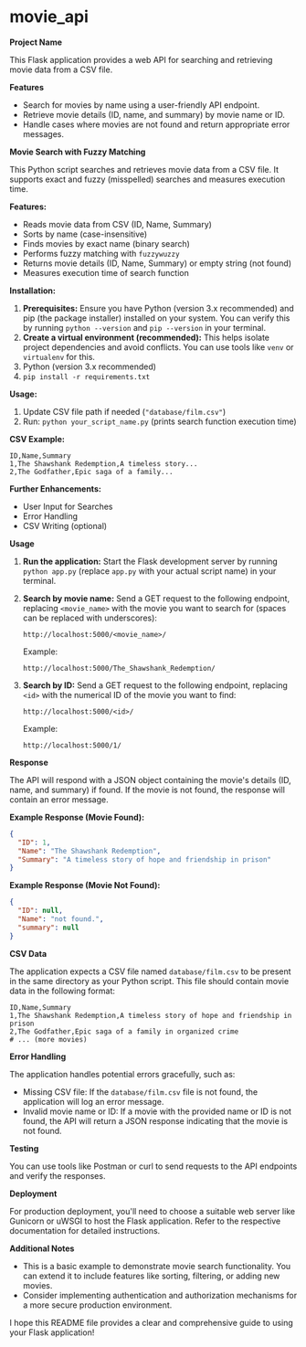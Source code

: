 # movie_api


**Project Name**

This Flask application provides a web API for searching and retrieving movie data from a CSV file.

**Features**

* Search for movies by name using a user-friendly API endpoint.
* Retrieve movie details (ID, name, and summary) by movie name or ID.
* Handle cases where movies are not found and return appropriate error messages.


**Movie Search with Fuzzy Matching**

This Python script searches and retrieves movie data from a CSV file. It supports exact and fuzzy (misspelled) searches and measures execution time.

**Features:**

* Reads movie data from CSV (ID, Name, Summary)
* Sorts by name (case-insensitive)
* Finds movies by exact name (binary search)
* Performs fuzzy matching with `fuzzywuzzy`
* Returns movie details (ID, Name, Summary) or empty string (not found)
* Measures execution time of search function

**Installation:**

1. **Prerequisites:** Ensure you have Python (version 3.x recommended) and pip (the package installer) installed on your system. You can verify this by running `python --version` and `pip --version` in your terminal.
2. **Create a virtual environment (recommended):** This helps isolate project dependencies and avoid conflicts. You can use tools like `venv` or `virtualenv` for this.
3. Python (version 3.x recommended)
4. `pip install -r requirements.txt`

**Usage:**

1. Update CSV file path if needed (`"database/film.csv"`)
2. Run: `python your_script_name.py` (prints search function execution time)

**CSV Example:**

```csv
ID,Name,Summary
1,The Shawshank Redemption,A timeless story...
2,The Godfather,Epic saga of a family...
```

**Further Enhancements:**

* User Input for Searches
* Error Handling
* CSV Writing (optional)

**Usage**

1. **Run the application:** Start the Flask development server by running `python app.py` (replace `app.py` with your actual script name) in your terminal.
2. **Search by movie name:** Send a GET request to the following endpoint, replacing `<movie_name>` with the movie you want to search for (spaces can be replaced with underscores):

   ```
   http://localhost:5000/<movie_name>/
   ```

   Example:

   ```
   http://localhost:5000/The_Shawshank_Redemption/
   ```

3. **Search by ID:** Send a GET request to the following endpoint, replacing `<id>` with the numerical ID of the movie you want to find:

   ```
   http://localhost:5000/<id>/
   ```

   Example:

   ```
   http://localhost:5000/1/
   ```

**Response**

The API will respond with a JSON object containing the movie's details (ID, name, and summary) if found. If the movie is not found, the response will contain an error message.

**Example Response (Movie Found):**

```json
{
  "ID": 1,
  "Name": "The Shawshank Redemption",
  "Summary": "A timeless story of hope and friendship in prison"
}
```

**Example Response (Movie Not Found):**

```json
{
  "ID": null,
  "Name": "not found.",
  "summary": null
}
```

**CSV Data**

The application expects a CSV file named `database/film.csv` to be present in the same directory as your Python script. This file should contain movie data in the following format:

```csv
ID,Name,Summary
1,The Shawshank Redemption,A timeless story of hope and friendship in prison
2,The Godfather,Epic saga of a family in organized crime
# ... (more movies)
```

**Error Handling**

The application handles potential errors gracefully, such as:

* Missing CSV file: If the `database/film.csv` file is not found, the application will log an error message.
* Invalid movie name or ID: If a movie with the provided name or ID is not found, the API will return a JSON response indicating that the movie is not found.

**Testing**

You can use tools like Postman or curl to send requests to the API endpoints and verify the responses.

**Deployment**

For production deployment, you'll need to choose a suitable web server like Gunicorn or uWSGI to host the Flask application. Refer to the respective documentation for detailed instructions.

**Additional Notes**

* This is a basic example to demonstrate movie search functionality. You can extend it to include features like sorting, filtering, or adding new movies.
* Consider implementing authentication and authorization mechanisms for a more secure production environment.

I hope this README file provides a clear and comprehensive guide to using your Flask application!
